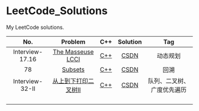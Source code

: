 # LeetCode_Solutions
My LeetCode solutions.

|       No.       |                           Problem                            |                             C++                              |                           Solution                           |            Tag             |
| :-------------: | :----------------------------------------------------------: | :----------------------------------------------------------: | :----------------------------------------------------------: | :------------------------: |
| Interview-17.16 | [The Masseuse LCCI](https://leetcode-cn.com/problems/the-masseuse-lcci/) | [C++](https://github.com/x8267/LeetCode_Solutions/blob/master/solutions/Interview-17.16-The%20Masseuse%20LCCI/Interview-17.16.cpp) | [CSDN](https://blog.csdn.net/qq_41809369/article/details/105082752) |          动态规划          |
|       78        |     [Subsets](https://leetcode-cn.com/problems/subsets/)     | [C++](https://github.com/x8267/LeetCode_Solutions/blob/master/solutions/78-Subsets/78-Subsets.cpp) | [CSDN](https://blog.csdn.net/qq_41809369/article/details/105090245) |            回溯            |
| Interview-32-II | [从上到下打印二叉树II](https://leetcode-cn.com/problems/cong-shang-dao-xia-da-yin-er-cha-shu-ii-lcof/) | [C++](https://github.com/x8267/LeetCode_Solutions/blob/master/solutions/Interview-32-II-%E4%BB%8E%E4%B8%8A%E5%88%B0%E4%B8%8B%E6%89%93%E5%8D%B0%E4%BA%8C%E5%8F%89%E6%A0%91II/Interview-32-II.cpp) | [CSDN](https://blog.csdn.net/qq_41809369/article/details/105129187) | 队列、二叉树、广度优先遍历 |
|                 |                                                              |                                                              |                                                              |                            |
|                 |                                                              |                                                              |                                                              |                            |
|                 |                                                              |                                                              |                                                              |                            |
|                 |                                                              |                                                              |                                                              |                            |

